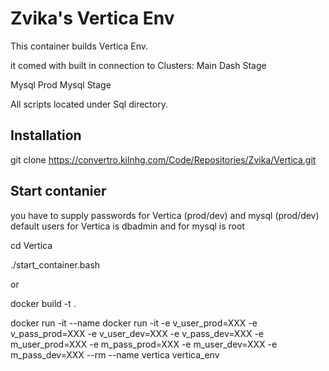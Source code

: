 # Zvika's Vertica Env

This container builds Vertica Env. 

it comed with built in connection to Clusters:
Main
Dash
Stage

Mysql Prod
Mysql Stage

All scripts located under Sql directory.

## Installation

git clone https://convertro.kilnhg.com/Code/Repositories/Zvika/Vertica.git 

## Start contanier

you have to supply passwords for Vertica (prod/dev) and mysql (prod/dev)
default users for Vertica is dbadmin and for mysql is root

cd Vertica

./start_container.bash

or

docker build -t <Your Image Name> .

docker run -it --name <Your Container Name>  <Your Image Name>
docker run -it -e v_user_prod=XXX -e v_pass_prod=XXX -e v_user_dev=XXX -e v_pass_dev=XXX -e m_user_prod=XXX -e m_pass_prod=XXX -e m_user_dev=XXX -e m_pass_dev=XXX --rm --name vertica  vertica_env

